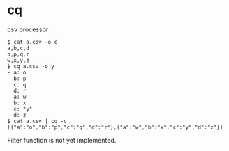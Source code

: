 # cq

csv processor

```
$ cat a.csv -o c
a,b,c,d
o,p,q,r
w,x,y,z
$ cq a.csv -o y
- a: o
  b: p
  c: q
  d: r
- a: w
  b: x
  c: "y"
  d: z
$ cat a.csv | cq -c
[{"a":"o","b":"p","c":"q","d":"r"},{"a":"w","b":"x","c":"y","d":"z"}]
```

Filter function is not yet implemented.
